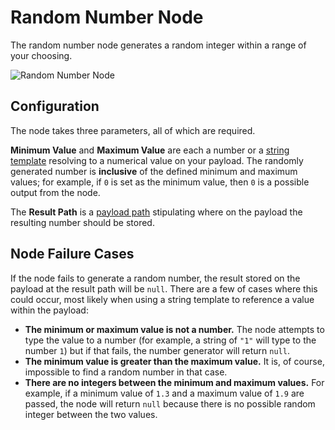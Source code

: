 # Random Number Node

The random number node generates a random integer within a range of your choosing.

![Random Number Node](/images/workflows/logic/random-number.png "Random Number Node")

## Configuration

The node takes three parameters, all of which are required.

**Minimum Value** and **Maximum Value** are each a number or a [string template](/workflows/accessing-payload-data/#string-templates) resolving to a numerical value on your payload. The randomly generated number is **inclusive** of the defined minimum and maximum values; for example, if `0` is set as the minimum value, then `0` is a possible output from the node.

The **Result Path** is a [payload path](/workflows/accessing-payload-data/#payload-paths) stipulating where on the payload the resulting number should be stored.

## Node Failure Cases

If the node fails to generate a random number, the result stored on the payload at the result path will be `null`. There are a few of cases where this could occur, most likely when using a string template to reference a value within the payload:

* **The minimum or maximum value is not a number.** The node attempts to type the value to a number (for example, a string of `"1"` will type to the number `1`) but if that fails, the number generator will return `null`.
* **The minimum value is greater than the maximum value.** It is, of course, impossible to find a random number in that case.
* **There are no integers between the minimum and maximum values.** For example, if a minimum value of `1.3` and a maximum value of `1.9` are passed, the node will return `null` because there is no possible random integer between the two values.
